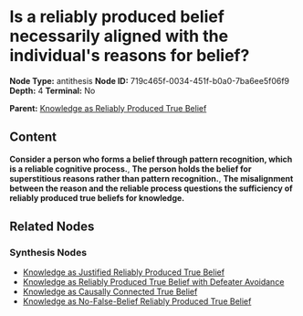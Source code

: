 # Is a reliably produced belief necessarily aligned with the individual's reasons for belief?

**Node Type:** antithesis
**Node ID:** 719c465f-0034-451f-b0a0-7ba6ee5f06f9
**Depth:** 4
**Terminal:** No

**Parent:** [Knowledge as Reliably Produced True Belief](knowledge-as-reliably-produced-true-belief-synthesis-9f98e026-b05f-4f70-baef-b8ccc4b8ff97.md)

## Content

**Consider a person who forms a belief through pattern recognition, which is a reliable cognitive process.**, **The person holds the belief for superstitious reasons rather than pattern recognition.**, **The misalignment between the reason and the reliable process questions the sufficiency of reliably produced true beliefs for knowledge.**

## Related Nodes

### Synthesis Nodes

- [Knowledge as Justified Reliably Produced True Belief](knowledge-as-justified-reliably-produced-true-belief-synthesis-91431f0b-9bab-4d48-96df-9475b2d9e173.md)
- [Knowledge as Reliably Produced True Belief with Defeater Avoidance](knowledge-as-reliably-produced-true-belief-with-defeater-avoidance-synthesis-29d0538c-72d5-41a5-ac39-887199c5692c.md)
- [Knowledge as Causally Connected True Belief](knowledge-as-causally-connected-true-belief-synthesis-28f9a1ef-25de-42bc-8f85-de03b13acc7d.md)
- [Knowledge as No-False-Belief Reliably Produced True Belief](knowledge-as-no-false-belief-reliably-produced-true-belief-synthesis-0ba1a84c-e97e-45e9-aefd-86116b5ef905.md)

